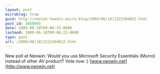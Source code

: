 ```yaml
---
layout: post
microblog: true
guid: http://vmstan-tweets.micro.blog/2009/06/18/2223304022.html
post_id: 3050995
date: 2009-06-18T09:06:23-0600
lastmod: 2009-06-18T09:06:23-0600
type: post
url: /2009/06/18/2223304022.html
---
```

New poll at Neowin: Would you use Microsoft Security Essentials (Morro) instead of other AV product? Vote now :) [www.neowin.net](http://www.neowin.net)

